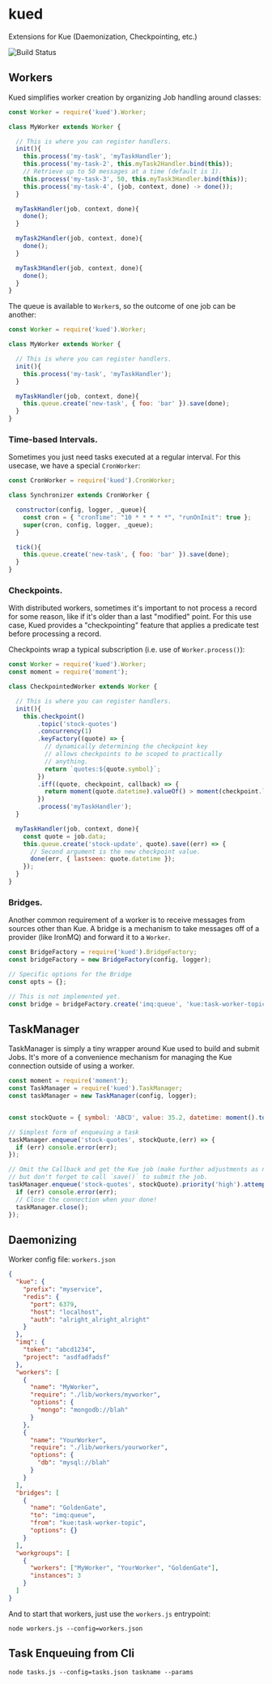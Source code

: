 # kued
Extensions for Kue (Daemonization, Checkpointing, etc.)

![Build Status](https://circleci.com/gh/YEDev/kued.svg?style=shield&circle-token=:circle-token)

## Workers

Kued simplifies worker creation by organizing Job handling around classes:

```javascript
const Worker = require('kued').Worker;

class MyWorker extends Worker {

  // This is where you can register handlers.
  init(){
    this.process('my-task', 'myTaskHandler');
    this.process('my-task-2', this.myTask2Handler.bind(this));
    // Retrieve up to 50 messages at a time (default is 1).
    this.process('my-task-3', 50, this.myTask3Handler.bind(this));
    this.process('my-task-4', (job, context, done) -> done());
  }

  myTaskHandler(job, context, done){
    done();
  }

  myTask2Handler(job, context, done){
    done();
  }

  myTask3Handler(job, context, done){
    done();
  }
}
```

The queue is available to `Worker`s, so the outcome of one job can be another:

```javascript
const Worker = require('kued').Worker;

class MyWorker extends Worker {

  // This is where you can register handlers.
  init(){
    this.process('my-task', 'myTaskHandler');
  }

  myTaskHandler(job, context, done){
    this.queue.create('new-task', { foo: 'bar' }).save(done);
  }
}
```

### Time-based Intervals.

Sometimes you just need tasks executed at a regular interval.  For this usecase, we have a special `CronWorker`:


```javascript
const CronWorker = require('kued').CronWorker;

class Synchronizer extends CronWorker {

  constructor(config, logger, _queue){
    const cron = { "cronTime": "10 * * * * *", "runOnInit": true };
    super(cron, config, logger, _queue);
  }

  tick(){
    this.queue.create('new-task', { foo: 'bar' }).save(done);
  }
}
```

### Checkpoints.

With distributed workers, sometimes it's important to not process a record for some reason, like if it's older than a last "modified" point.  For this use case, Kued provides a "checkpointing" feature that applies a predicate test before processing a record.

Checkpoints wrap a typical subscription (i.e. use of `Worker.process()`):

```javascript
const Worker = require('kued').Worker;
const moment = require('moment');

class CheckpointedWorker extends Worker {

  // This is where you can register handlers.
  init(){
    this.checkpoint()
        .topic('stock-quotes')
        .concurrency(1)
        .keyFactory((quote) => {
          // dynamically determining the checkpoint key
          // allows checkpoints to be scoped to practically
          // anything.
          return `quotes:${quote.symbol}`;
        })
        .iff((quote, checkpoint, callback) => {
          return moment(quote.datetime).valueOf() > moment(checkpoint.lastseen).valueOf();
        })
        .process('myTaskHandler');
  }

  myTaskHandler(job, context, done){
    const quote = job.data;
    this.queue.create('stock-update', quote).save((err) => {
      // Second argument is the new checkpoint value.
      done(err, { lastseen: quote.datetime });
    });
  }
}
```

### Bridges.

Another common requirement of a worker is to receive messages from sources other than Kue.  A bridge is a mechanism to take messages off of a provider (like IronMQ) and forward it to a `Worker`.

```javascript
const BridgeFactory = require('kued').BridgeFactory;
const bridgeFactory = new BridgeFactory(config, logger);

// Specific options for the Bridge
const opts = {};

// This is not implemented yet.
const bridge = bridgeFactory.create('imq:queue', 'kue:task-worker-topic', opts);
```

## TaskManager

TaskManager is simply a tiny wrapper around Kue used to build and submit Jobs.  It's more of a convenience mechanism for managing the Kue connection outside of using a worker.

```javascript
const moment = require('moment');
const TaskManager = require('kued').TaskManager;
const taskManager = new TaskManager(config, logger);


const stockQuote = { symbol: 'ABCD', value: 35.2, datetime: moment().toISOString() };

// Simplest form of enqueuing a task
taskManager.enqueue('stock-quotes', stockQuote,(err) => {
  if (err) console.error(err);
});

// Omit the Callback and get the Kue job (make further adjustments as necessary,
// but don't forget to call `save()` to submit the job.
taskManager.enqueue('stock-quotes', stockQuote).priority('high').attempts(2).save((err) => {
  if (err) console.error(err);
  // Close the connection when your done!
  taskManager.close();
});
```

## Daemonizing

Worker config file: `workers.json`

```json
{
  "kue": {
    "prefix": "myservice",
    "redis": {
      "port": 6379,
      "host": "localhost",
      "auth": "alright_alright_alright"
    }
  },
  "imq": {
    "token": "abcd1234",
    "project": "asdfadfadsf"
  },
  "workers": [
    {
      "name": "MyWorker",
      "require": "./lib/workers/myworker",
      "options": {
        "mongo": "mongodb://blah"
      }
    },
    {
      "name": "YourWorker",
      "require": "./lib/workers/yourworker",
      "options": {
        "db": "mysql://blah"
      }
    }
  ],
  "bridges": [
    {
      "name": "GoldenGate",
      "to": "imq:queue",
      "from": "kue:task-worker-topic",
      "options": {}
    }
  ],
  "workgroups": [
    {
      "workers": ["MyWorker", "YourWorker", "GoldenGate"],
      "instances": 3
    }
  ]
}
```

And to start that workers, just use the `workers.js` entrypoint:

```
node workers.js --config=workers.json
```

## Task Enqueuing from Cli

```
node tasks.js --config=tasks.json taskname --params
```